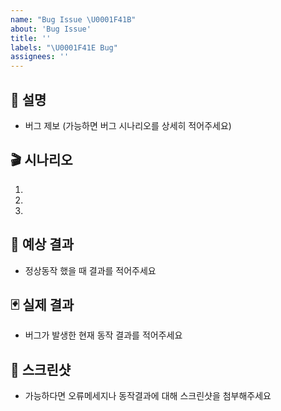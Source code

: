 ```yaml
---
name: "Bug Issue \U0001F41B"
about: 'Bug Issue'
title: ''
labels: "\U0001F41E Bug"
assignees: ''
---
```


## 💁 설명

- 버그 제보 (가능하면 버그 시나리오를 상세히 적어주세요)

## 🎬 시나리오

1.
2.
3.

## 📢 예상 결과

- 정상동작 했을 때 결과를 적어주세요

## 🃏 실제 결과

- 버그가 발생한 현재 동작 결과를 적어주세요

## 📸 스크린샷

- 가능하다면 오류메세지나 동작결과에 대해 스크린샷을 첨부해주세요
